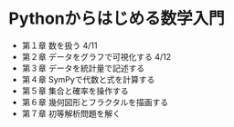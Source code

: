 # Pythonからはじめる数学入門
- 第１章 数を扱う 4/11  
- 第２章 データをグラフで可視化する 4/12
- 第３章 データを統計量で記述する  
- 第４章 SymPyで代数と式を計算する  
- 第５章 集合と確率を操作する  
- 第６章 幾何図形とフラクタルを描画する  
- 第７章 初等解析問題を解く  
